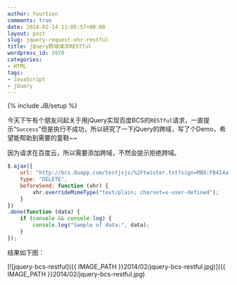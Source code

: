 ```yaml
---
author: Yourtion
comments: true
date: 2014-02-14 11:05:57+00:00
layout: post
slug: jquery-request-xhr-restful
title: jQuery跨域请求RESTful
wordpress_id: 3970
categories:
- HTML
tags:
- JavaScript
- jQuery
---
```

{% include JB/setup %}

今天下午有个朋友问起关于用jQuery实现百度BCS的```RESTful```请求，一直提示“```Success```”但是执行不成功，所以研究了一下jQuery的跨域，写了个Demo，希望能帮助到需要的童鞋~~

因为请求在百度云，所以需要添加跨域，不然会提示拒绝跨域。

```javascript
$.ajax({
	url: "http://bcs.duapp.com/testjsjs/%2Ftwister.txt?sign=MBO:FB414a1be43c6585a6357c4b373b8dab:vrgj4sxtv264xnyQziodKAMTfMo%3D",
	type: "DELETE",
	beforeSend: function (xhr) {
		xhr.overrideMimeType("text/plain; charset=x-user-defined");
	}
})
.done(function (data) {
	if (console && console.log) {
		console.log("Sample of data:", data);
	}
});
```

结果如下图：

[![jquery-bcs-restful]({{ IMAGE_PATH }}2014/02/jquery-bcs-restful.jpg)]({{ IMAGE_PATH }}2014/02/jquery-bcs-restful.jpg)


